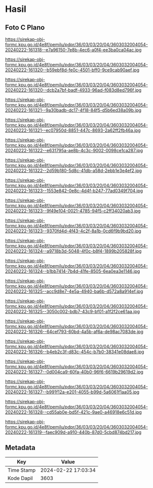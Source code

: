 # Hasil

## Foto C Plano

https://sirekap-obj-formc.kpu.go.id/4e8f/pemilu/pdpr/36/03/03/20/04/3603032004054-20240222-161318--e7a96150-7e8b-4ec6-a0f4-ee3ba0ca04ac.jpg

https://sirekap-obj-formc.kpu.go.id/4e8f/pemilu/pdpr/36/03/03/20/04/3603032004054-20240222-161320--b59ebf8d-fe0c-4501-bff0-9ce9cab90aef.jpg

https://sirekap-obj-formc.kpu.go.id/4e8f/pemilu/pdpr/36/03/03/20/04/3603032004054-20240222-161320--dcb2a7bf-badf-4933-96ad-f083d8ed796f.jpg

https://sirekap-obj-formc.kpu.go.id/4e8f/pemilu/pdpr/36/03/03/20/04/3603032004054-20240222-161321--9a30badb-dc17-4f18-84f5-d5b6ed38a09b.jpg

https://sirekap-obj-formc.kpu.go.id/4e8f/pemilu/pdpr/36/03/03/20/04/3603032004054-20240222-161321--ec07950d-8851-447c-8693-2a62ff2fb46a.jpg

https://sirekap-obj-formc.kpu.go.id/4e8f/pemilu/pdpr/36/03/03/20/04/3603032004054-20240222-161322--e631795a-ae8b-4c3c-9002-0098ce1ca287.jpg

https://sirekap-obj-formc.kpu.go.id/4e8f/pemilu/pdpr/36/03/03/20/04/3603032004054-20240222-161322--2d59b180-5d8c-41db-a58d-2ebb1e3e4ef2.jpg

https://sirekap-obj-formc.kpu.go.id/4e8f/pemilu/pdpr/36/03/03/20/04/3603032004054-20240222-161323--1553e842-0e8c-4d4f-b247-77ad0349f704.jpg

https://sirekap-obj-formc.kpu.go.id/4e8f/pemilu/pdpr/36/03/03/20/04/3603032004054-20240222-161323--9f49e104-0021-4785-94f5-c2ff34020ab3.jpg

https://sirekap-obj-formc.kpu.go.id/4e8f/pemilu/pdpr/36/03/03/20/04/3603032004054-20240222-161323--9370fd4d-4f43-4c2f-8a1b-0cd6f9b9bd20.jpg

https://sirekap-obj-formc.kpu.go.id/4e8f/pemilu/pdpr/36/03/03/20/04/3603032004054-20240222-161324--a9718b3d-5048-4f0c-b8f4-1899b205828f.jpg

https://sirekap-obj-formc.kpu.go.id/4e8f/pemilu/pdpr/36/03/03/20/04/3603032004054-20240222-161324--b1bb7414-7b4d-41fe-8505-6ea0ea3e1146.jpg

https://sirekap-obj-formc.kpu.go.id/4e8f/pemilu/pdpr/36/03/03/20/04/3603032004054-20240222-161325--acc9d8e7-4e5a-4940-ba6b-d572a8a914ef.jpg

https://sirekap-obj-formc.kpu.go.id/4e8f/pemilu/pdpr/36/03/03/20/04/3603032004054-20240222-161325--3050c002-bdb7-43c9-bf01-a1f2f2ce61aa.jpg

https://sirekap-obj-formc.kpu.go.id/4e8f/pemilu/pdpr/36/03/03/20/04/3603032004054-20240222-161326--64cef793-60bd-4a5b-af6a-de98ac7083de.jpg

https://sirekap-obj-formc.kpu.go.id/4e8f/pemilu/pdpr/36/03/03/20/04/3603032004054-20240222-161326--b4eb2c3f-d83c-454c-b7b0-38341e08dae8.jpg

https://sirekap-obj-formc.kpu.go.id/4e8f/pemilu/pdpr/36/03/03/20/04/3603032004054-20240222-161327--0d004ca9-60fa-40b0-96f6-6619b29619d2.jpg

https://sirekap-obj-formc.kpu.go.id/4e8f/pemilu/pdpr/36/03/03/20/04/3603032004054-20240222-161327--b991f12a-e201-4055-b99d-5a6061f1aa05.jpg

https://sirekap-obj-formc.kpu.go.id/4e8f/pemilu/pdpr/36/03/03/20/04/3603032004054-20240222-161328--cd55ab0e-bd5f-421c-9ae0-a46918e6c51d.jpg

https://sirekap-obj-formc.kpu.go.id/4e8f/pemilu/pdpr/36/03/03/20/04/3603032004054-20240222-161319--faec909d-a910-440b-87d0-5cbd874bd217.jpg


## Metadata

| Key        | Value               |
| ---------- | ------------------- |
| Time Stamp | 2024-02-22 17:03:34 |
| Kode Dapil | 3603                |



